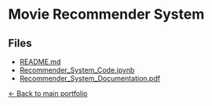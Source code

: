 # Movie Recommender System

## Files

- [README.md](./README.md)
- [Recommender_System_Code.ipynb](./Recommender_System_Code.ipynb)
- [Recommender_System_Documentation.pdf](./Recommender_System_Documentation.pdf)

[← Back to main portfolio](../index.md)
